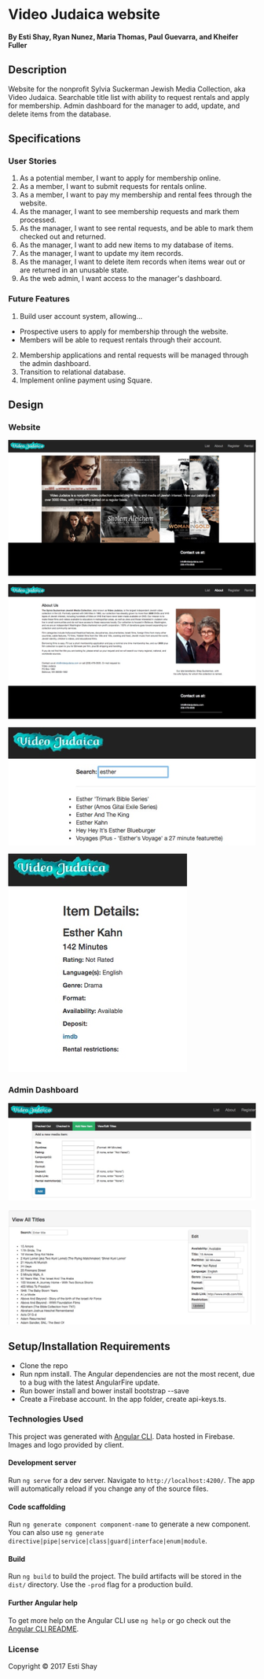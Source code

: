 # Video Judaica website

#### By Esti Shay, Ryan Nunez, Maria Thomas, Paul Guevarra, and Kheifer Fuller

## Description
Website for the nonprofit Sylvia Suckerman Jewish Media Collection, aka Video Judaica. Searchable title list with ability to request rentals and apply for membership. Admin dashboard for the manager to add, update, and delete items from the database.

## Specifications

### User Stories
1. As a potential member, I want to apply for membership online.
2. As a member, I want to submit requests for rentals online.
3. As a member, I want to pay my membership and rental fees through the website.
4. As the manager, I want to see membership requests and mark them processed.
5. As the manager, I want to see rental requests, and be able to mark them checked out and returned.
6. As the manager, I want to add new items to my database of items.
7. As the manager, I want to update my item records.
8. As the manager, I want to delete item records when items wear out or are returned in an unusable state.
9. As the web admin, I want access to the manager's dashboard.

### Future Features
1. Build user account system, allowing...
  * Prospective users to apply for membership through the website.
  * Members will be able to request rentals through their account.
2. Membership applications and rental requests will be managed through the admin dashboard.
3. Transition to relational database.
4. Implement online payment using Square.

## Design

### Website
![Homepage screenshot](src/images/vj-homepage.jpg "Screenshot of the homepage")

![About Us screenshot](src/images/vj-aboutus.jpg "Screenshot of the About Us page")

![Title List Search screenshot](src/images/vj-titlesearch.jpg "Screenshot of the title list with a search for 'esther'")

![Item Detail Display screenshot](src/images/vj-itemdetail.jpg "Screenshot of the item detail page")

### Admin Dashboard
![Admin Add Item Form screenshot](src/images/vjadmin-additem.jpg "Screenshot of the admin's add item form")

![Admin Edit Item Form screenshot](src/images/vjadmin-updateitem.jpg "Screenshot of the admin's title list with edit form")


## Setup/Installation Requirements
* Clone the repo
* Run npm install. The Angular dependencies are not the most recent, due to a bug with the latest AngularFire update.
* Run bower install and bower install bootstrap --save
* Create a Firebase account. In the app folder, create api-keys.ts.


### Technologies Used
This project was generated with [Angular CLI](https://github.com/angular/angular-cli). Data hosted in Firebase. Images and logo provided by client.

#### Development server

Run `ng serve` for a dev server. Navigate to `http://localhost:4200/`. The app will automatically reload if you change any of the source files.

#### Code scaffolding

Run `ng generate component component-name` to generate a new component. You can also use `ng generate directive|pipe|service|class|guard|interface|enum|module`.

#### Build

Run `ng build` to build the project. The build artifacts will be stored in the `dist/` directory. Use the `-prod` flag for a production build.

#### Further Angular help

To get more help on the Angular CLI use `ng help` or go check out the [Angular CLI README](https://github.com/angular/angular-cli/blob/master/README.md).

### License

Copyright &copy; 2017 Esti Shay
